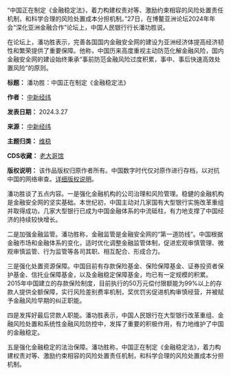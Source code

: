 “中国正在制定《金融稳定法》，着力构建权责对等、激励约束相容的风险处置责任机制，和科学合理的风险处置成本分担机制。”27日，在博鳌亚洲论坛2024年年会“深化亚洲金融合作”论坛上，中国人民银行行长潘功胜说。


在论坛上，潘功胜表示，完善各国国内金融安全网的建设为亚洲经济体提高经济韧性和繁荣提供了重要保障。他称，中国历来高度重视主动防范化解金融风险，国内金融安全网的建设始终秉承“事前防范金融风险过度积累，事中、事后快速高效处置风险”的原则。




**标题：** 潘功胜：中国正在制定《金融稳定法》  

**作者：** [中新经纬](https://chinadigitaltimes.net/space/中新经纬)  

**发表日期：** 2024.3.27  

**来源：** [中新经纬](https://www.jwview.com/jingwei/html/03-27/585881.shtml)  

**主题归类：** [维稳](https://chinadigitaltimes.net/space/维稳)  

**CDS收藏：** [老大哥馆](https://chinadigitaltimes.net/space/%E8%80%81%E5%A4%A7%E5%93%A5%E9%A6%86)  

**版权说明：** 该作品版权归原作者所有。中国数字时代仅对原作进行存档，以对抗中国的网络审查。[详细版权说明](https://chinadigitaltimes.net/chinese/copyright)。


潘功胜谈了五点内容。一是强化金融机构的公司治理和风险管理。稳健的金融机构是金融安全网的坚实基础。本世纪初，中国主动对几家国有大型银行实施改革重组并取得成功，几家大型银行已成为中国金融体系的中流砥柱，有力地支撑了中国经济的持续较快增长。


二是加强金融监管。潘功胜称，金融监管是金融安全网的“第一道防线”。中国根据金融市场和金融体系的变化，适时优化调整金融监管体制，促进宏观审慎管理、微观审慎监管、行为监管等各司其职、相互配合、形成合力。


三是强化处置资源保障。中国目前有存款保险基金、保险保障基金、证券投资者保护基金、信托业保障基金，以及金融稳定保障基金，均已有一定规模的积累。2015年中国建立的存款保险制度，目前执行的50万元偿付限额能为99%以上的存款人提供全额保障，实行风险差别费率机制，奖优罚劣促进机构审慎经营，并被赋予金融风险早期的纠正职能。


四是发挥好最后贷款人职能。潘功胜表示，中国人民银行在大型银行改革重组、金融风险处置和系统性金融风险防控中，发挥了重要的积极作用，有力地维护了中国的金融稳定。


五是强化金融稳定的法治保障。潘功胜称，中国正在制定《金融稳定法》，着力构建权责对等、激励约束相容的风险处置责任机制，和科学合理的风险处置成本分担机制。

